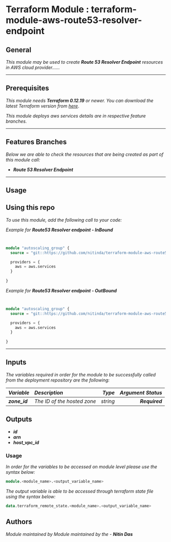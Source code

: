 # Terraform Module : terraform-module-aws-route53-resolver-endpoint


## General

_This module may be used to create_ **_Route 53 Resolver Endpoint_** _resources in AWS cloud provider......_



---


## Prerequisites

_This module needs_ **_Terraform 0.12.19_** _or newer._
_You can download the latest Terraform version from_ [_here_](https://www.terraform.io/downloads.html).

_This module deploys aws services details are in respective feature branches._



---


## Features Branches

_Below we are able to check the resources that are being created as part of this module call:_

* **_Route 53 Resolver Endpoint_**


---

## Usage

## Using this repo

_To use this module, add the following call to your code:_

_Example for_ **_Route53 Resolver endpoint - InBound_**

```tf


module "autoscaling_group" {
  source = "git::https://github.com/nitinda/terraform-module-aws-route53-resolver-endpoint.git?ref=master"

  providers = {
    aws = aws.services
  }
  
}


```

_Example for_ **_Route53 Resolver endpoint - OutBound_**

```tf


module "autoscaling_group" {
  source = "git::https://github.com/nitinda/terraform-module-aws-route53-resolver-endpoint.git?ref=master"

  providers = {
    aws = aws.services
  }
  
}


```

---

## Inputs

_The variables required in order for the module to be successfully called from the deployment repository are the following:_


|**_Variable_** | **_Description_** | **_Type_** | **_Argument Status_** |
|:----|:----|-----:|-----:|
| **_zone\_id_** | _The ID of the hosted zone_ | _string_ | **_Required_** |





## Outputs

* **_id_**
* **_arn_**
* **_host\_vpc\_id_**



### Usage

_In order for the variables to be accessed on module level please use the syntax below:_

```tf
module.<module_name>.<output_variable_name>
```

_The output variable is able to be accessed through terraform state file using the syntax below:_

```tf
data.terraform_remote_state.<module_name>.<output_variable_name>

```


## Authors
_Module maintained by Module maintained by the -_ **_Nitin Das_**
